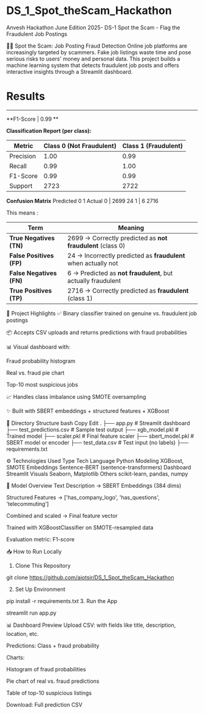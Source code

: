 # DS_1_Spot_theScam_Hackathon
Anvesh Hackathon June Edition 2025- DS-1 Spot the Scam - Flag the Fraudulent Job Postings

🕵️‍♀️ Spot the Scam: Job Posting Fraud Detection
Online job platforms are increasingly targeted by scammers. Fake job listings waste time and pose serious risks to users' money and personal data.
This project builds a machine learning system that detects fraudulent job posts and offers interactive insights through a Streamlit dashboard.

# Results
------------------
**F1-Score  | 0.99 **

**Classification Report (per class):**

| Metric    | Class 0 (Not Fraudulent) | Class 1 (Fraudulent) |
| --------- | ------------------------ | -------------------- |
| Precision | 1.00                     | 0.99                 |
| Recall    | 0.99                     | 1.00                 |
| F1-Score  | 0.99                     | 0.99                 |
| Support   | 2723                     | 2722                 |

**Confusion Matrix**
              Predicted
              0      1
Actual  0  | 2699   24
        1  |   6   2716
        
This means :

| Term                     | Meaning                                                        |
| ------------------------ | -------------------------------------------------------------- |
| **True Negatives (TN)**  | 2699 → Correctly predicted as **not fraudulent** (class 0)     |
| **False Positives (FP)** | 24 → Incorrectly predicted as **fraudulent** when actually not |
| **False Negatives (FN)** | 6 → Predicted as **not fraudulent**, but actually fraudulent   |
| **True Positives (TP)**  | 2716 → Correctly predicted as **fraudulent** (class 1)         |



🚀 Project Highlights
✅ Binary classifier trained on genuine vs. fraudulent job postings

📦 Accepts CSV uploads and returns predictions with fraud probabilities

📊 Visual dashboard with:

Fraud probability histogram

Real vs. fraud pie chart

Top-10 most suspicious jobs

📈 Handles class imbalance using SMOTE oversampling

✨ Built with SBERT embeddings + structured features + XGBoost

📂 Directory Structure
bash
Copy
Edit
.
├── app.py                        # Streamlit dashboard
├── test_predictions.csv          # Sample test output
├── xgb_model.pkl                 # Trained model
├── scaler.pkl                    # Final feature scaler
├── sbert_model.pkl               # SBERT model or encoder
├── test_data.csv                 # Test input (no labels)
├── requirements.txt
                   
⚙️ Technologies Used
Type	Tech
Language	Python
Modeling	XGBoost, SMOTE
Embeddings	Sentence-BERT (sentence-transformers)
Dashboard	Streamlit
Visuals	Seaborn, Matplotlib
Others	scikit-learn, pandas, numpy

🧠 Model Overview
Text Description → SBERT Embeddings (384 dims)

Structured Features → ['has_company_logo', 'has_questions', 'telecommuting']

Combined and scaled → Final feature vector

Trained with XGBoostClassifier on SMOTE-resampled data

Evaluation metric: F1-score

📥 How to Run Locally
1. Clone This Repository
 
git clone https://github.com/aiotsir/DS_1_Spot_theScam_Hackathon
 
2. Set Up Environment
 
pip install -r requirements.txt
3. Run the App
 
 streamlit run app.py
 

📊 Dashboard Preview
Upload CSV: with fields like title, description, location, etc.

Predictions: Class + fraud probability

Charts:

Histogram of fraud probabilities

Pie chart of real vs. fraud predictions

Table of top-10 suspicious listings

Download: Full prediction CSV
